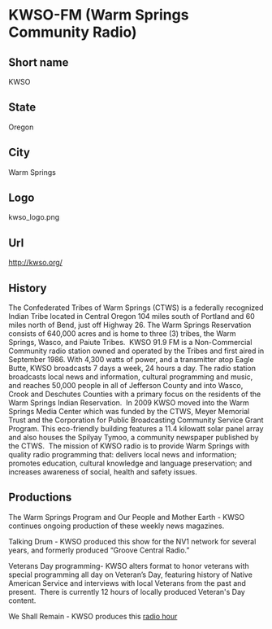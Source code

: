 # KWSO-FM (Warm Springs Community Radio)

## Short name

KWSO

## State

Oregon

## City

Warm Springs

## Logo

kwso\_logo.png

## Url

http://kwso.org/

## History

The Confederated Tribes of Warm Springs (CTWS) is a federally recognized Indian Tribe located in Central Oregon 104 miles south of Portland and 60 miles north of Bend, just off Highway 26. The Warm Springs Reservation consists of 640,000 acres and is home to three (3) tribes, the Warm Springs, Wasco, and Paiute Tribes.  KWSO 91.9 FM is a Non-Commercial Community radio station owned and operated by the Tribes and first aired in September 1986. With 4,300 watts of power, and a transmitter atop Eagle Butte, KWSO broadcasts 7 days a week, 24 hours a day. The radio station broadcasts local news and information, cultural programming and music, and reaches 50,000 people in all of Jefferson County and into Wasco, Crook and Deschutes Counties with a primary focus on the residents of the Warm Springs Indian Reservation.  In 2009 KWSO moved into the Warm Springs Media Center which was funded by the CTWS, Meyer Memorial Trust and the Corporation for Public Broadcasting Community Service Grant Program. This eco-friendly building features a 11.4 kilowatt solar panel array and also houses the Spilyay Tymoo, a community newspaper published by the CTWS.  The mission of KWSO radio is to provide Warm Springs with quality radio programming that: delivers local news and information; promotes education, cultural knowledge and language preservation; and increases awareness of social, health and safety issues.

## Productions

The Warm Springs Program and Our People and Mother Earth - KWSO
continues ongoing production of these weekly news magazines. 

Talking Drum -
KWSO produced this show for the NV1 network for several years, and formerly produced
“Groove Central Radio.” 

Veterans Day programming- KWSO alters format to honor
veterans with special programming all day on Veteran’s Day, featuring history
of Native American Service and interviews with local Veterans from the past and
present.  There is currently 12 hours of locally produced Veteran's Day content.


We Shall Remain - KWSO produces this [radio hour](http://www.prx.org/series/31158-we-shall-remain)

